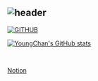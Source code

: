 <div align="left">
  
![header](https://capsule-render.vercel.app/api?type=waving&color=timeGradient&text=Welcome%20to%20YoungChan's%20GitHub%20👋&animation=twinkling&fontSize=35&fontAlignY=40&fontAlign=70&height=250)
---
  
[![GITHUB](https://hits.seeyoufarm.com/api/count/incr/badge.svg?url=https://github.com/ShinYoungChan/ShinYoungChan&count_bg=%23F29494&title_bg=%232F2E2E&icon=github.svg&icon_color=%23FFFFFF&title=GITHUB&edge_flat=false)](https://github.com/ShinYoungChan/ShinYoungChan)

[![YoungChan's GitHub stats](https://github-readme-stats.vercel.app/api?username=ShinYoungChan&include_all_commits=true&theme=nord&hide_border=true&count_private=true)](https://github.com/jiholee0/github-readme-stats)
 
<br>

[Notion](https://honeysuckle-tarsal-33e.notion.site/Shin-Youngchan-8dbea6521ecb486b80a86e244db83c6a)
